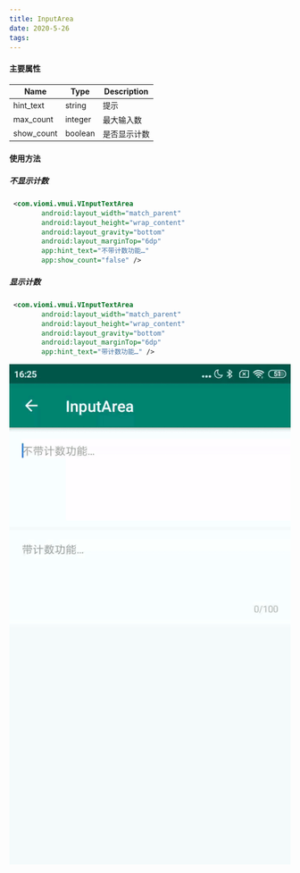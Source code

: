 ```yaml
---
title: InputArea
date: 2020-5-26
tags:
---
```


#### 主要属性

| Name       | Type    | Description  |
| ---------- | ------- | ------------ |
| hint_text  | string  | 提示         |
| max_count  | integer | 最大输入数   |
| show_count | boolean | 是否显示计数 |

#### 使用方法

##### 不显示计数

```xml
 <com.viomi.vmui.VInputTextArea
        android:layout_width="match_parent"
        android:layout_height="wrap_content"
        android:layout_gravity="bottom"
        android:layout_marginTop="6dp"
        app:hint_text="不带计数功能…"
        app:show_count="false" />
```

##### 显示计数

```xml
 <com.viomi.vmui.VInputTextArea
        android:layout_width="match_parent"
        android:layout_height="wrap_content"
        android:layout_gravity="bottom"
        android:layout_marginTop="6dp"
        app:hint_text="带计数功能…" />
```

![InputArea](images/inputarea.gif)